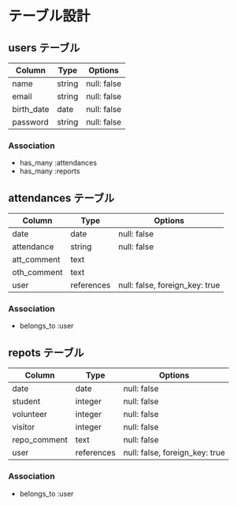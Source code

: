 # テーブル設計

## users テーブル

| Column       | Type       | Options     |
| ------------ | ---------- | ----------- |
| name         | string     | null: false |
| email        | string     | null: false |
| birth_date   | date       | null: false |
| password     | string     | null: false |

### Association

- has_many :attendances
- has_many :reports

## attendances テーブル

| Column       | Type       | Options                        |
| ------------ | ---------- | ------------------------------ |
| date         | date       | null: false                    |
| attendance   | string     | null: false                    |
| att_comment  | text       |                                |
| oth_comment  | text       |                                |
| user         | references | null: false, foreign_key: true |

### Association

- belongs_to :user

## repots テーブル

| Column       | Type       | Options                        |
| ------------ | ---------- | ------------------------------ |
| date         | date       | null: false                    |
| student      | integer    | null: false                    |
| volunteer    | integer    | null: false                    |
| visitor      | integer    | null: false                    |
| repo_comment | text       | null: false                    |
| user         | references | null: false, foreign_key: true |

### Association

- belongs_to :user